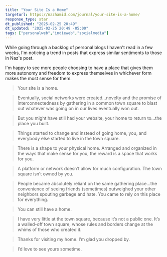 ```yaml
---
title: "Your Site Is a Home"
targeturl: https://nazhamid.com/journal/your-site-is-a-home/
response_type: star
dt_published: "2025-02-25 20:49"
dt_updated: "2025-02-25 20:49 -05:00"
tags: ["personalweb","indieweb","socialmedia"]
---
```


While going through a backlog of personal blogs I haven't read in a few weeks, I'm noticing a trend in posts that express similar sentiments to those in Naz's post. 

I'm happy to see more people choosing to have a place that gives them more autonomy and freedom to express themselves in whichever form makes the most sense for them. 

> Your site is a home.

> Eventually, social networks were created...novelty and the promise of interconnectedness by gathering in a common town square to blast out whatever was going on in our lives eventually won out.

> But you might have still had your website, your home to return to...the place you built.

> Things started to change and instead of going home, you, and everybody else started to live in the town square.

> There is a shape to your physical home. Arranged and organized in the ways that make sense for you, the reward is a space that works for you.

> A platform or network doesn’t allow for much configuration. The town square isn’t owned by you.

> People became absolutely reliant on the same gathering place...the convenience of seeing friends (sometimes) outweighed your other neighbors spouting garbage and hate. You came to rely on this place for everything. 

> You can still have a home.

> I have very little at the town square, because it’s not a public one. It’s a walled-off town square, whose rules and borders change at the whims of those who created it.

> Thanks for visiting my home. I’m glad you dropped by.

> I’d love to see yours sometime.